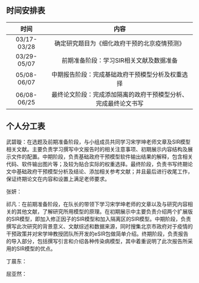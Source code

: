 ## 时间安排表

|  时间   |  内容 | 
|:-----------------:|:-----------:|
|   03/17-03/28   |  确定研究题目为《细化政府干预的北京疫情预测》    |
|   03/29-05/07   |  前期准备阶段：学习SIR相关文献及数据准备     |
|   05/08-06/07   |  中期报告阶段：完成基础政府干预模型分析及权重选择    |
|   06/08-06/25   |  最终论文阶段：完成添加隔离的政府干预模型分析、完成最终论文书写   |

## 个人分工表

武碧璇：在选题及前期准备阶段，与小组成员共同学习宋学坤老师文章及SIR模型相关文献。主要负责学习撰写中文报告时的相关注意事项、初期展示内容结构及展示文件的配置。中期阶段，负责基础政府干预模型软件输出结果的解释，包含相关代码、软件输出图片等；及较为贴合实际的权重选择。最终阶段，负责书写终期论文中基础政府干预模型分析及结论、添加相关参考文献；并且最后进行收尾工作，保证终期论文在内容和设置上满足老师要求。

张妍：

祁凡：在前期准备阶段，在队长的带领下学习宋学坤老师的文章以及与研究内容相关的其他文献，了解研究所用模型的原理。在初期展示中主要负责介绍两个扩展版的SIR模型，即加入修正因子的SIR模型和加入隔离区的SIR模型。中期阶段，负责撰写此次研究的背景意义、文献综述和数据来源，同时搜集北京市政府对于疫情的干预政策并对宋学坤教授团队所开发的eSIR包做简单介绍。终期阶段，负责报告的导入部分，包括撰写引言和介绍各种传染病模型，其中着重说明了此次报告所采用的SIR模型的优点。

丁晨东：

屈亚然：


